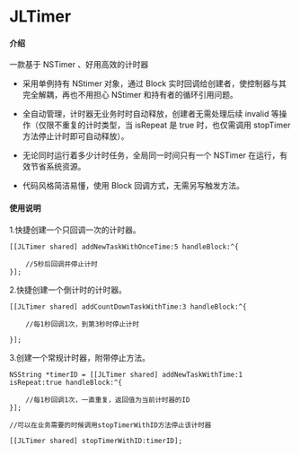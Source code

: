 # JLTimer

#### 介绍

一款基于 NSTimer 、好用高效的计时器

- 采用单例持有 NStimer 对象，通过 Block 实时回调给创建者，使控制器与其完全解耦，再也不用担心 NStimer 和持有者的循环引用问题。

- 全自动管理，计时器无业务时时自动释放，创建者无需处理后续 invalid 等操作（仅限不重复的计时类型，当 isRepeat 是 true 时，也仅需调用 stopTimer 方法停止计时即可自动释放）。

- 无论同时运行着多少计时任务，全局同一时间只有一个 NSTimer 在运行，有效节省系统资源。

- 代码风格简洁易懂，使用 Block 回调方式，无需另写触发方法。


#### 使用说明


1.快捷创建一个只回调一次的计时器。

```
[[JLTimer shared] addNewTaskWithOnceTime:5 handleBlock:^{
	
    //5秒后回调并停止计时           
}];
```
 


2.快捷创建一个倒计时的计时器。

```
[[JLTimer shared] addCountDownTaskWithTime:3 handleBlock:^{

    //每1秒回调1次，到第3秒时停止计时

}];

```


3.创建一个常规计时器，附带停止方法。

```
NSString *timerID = [[JLTimer shared] addNewTaskWithTime:1 isRepeat:true handleBlock:^{
            
    //每1秒回调1次，一直重复，返回值为当前计时器的ID
}];

//可以在业务需要的时候调用stopTimerWithID方法停止该计时器

[[JLTimer shared] stopTimerWithID:timerID];
```

